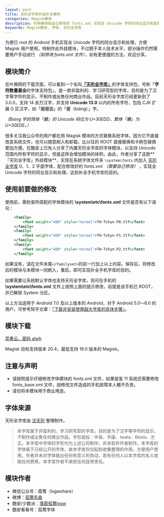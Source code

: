 ```yaml
---
layout: post
title: 天珩全字库外挂补全模块
categories: Magisk模块
description: 利用模块和自己修改的 fonts.xml 实现全 Unicode 字符的同台显示和处理，达到补全手机字库的目的。
keywords: Magisk模块, 字体, 天珩全字库
---
```


为使已 root 的 Android 手机实现全 Unicode 字符的同台显示和处理，方便 Magisk 用户使用，特制作此外挂模块，不过囿于本人技术水平，部分操作仍然需要用户手动进行 *（如修改 fonts.xml 文件）*，如有更便捷的方法，欢迎分享。

## 模块简介

在叶典网的下载页面，可以看到一个名叫[**「天珩全字库」**]((http://cheonhyeong.com/Simplified/download.html))的字体支持包，号称「**字符数量最全**的字体支持包」，是一款非盈利的、学习研究型的字库，目的是为了汉字等字符的显示，不制作或出售任何商业作品。目前天珩全字库已经更新到了 3.0.0，支持 14 余万汉字，并支持 **Unicode 13.0** 以内的所有字符，包括 CJK 扩展 G 区汉字，如「𰻝𰻝面」的「𰻝（biáng）」字。

*（Biang 字的简体「𰻝」的 Unicode 码位为 U+30EDD，繁体「𰻞」为 U+30EDE。）*

很多关注我公众号的用户都在用 Magisk 模块的方式替换系统字体，因为它不直接改变系统文件，也可以随意刷入和卸载，比以往的 ROOT 直接替换和卡刷包替换更加方便。在酷安上已有人分享了内置天珩全字库的字体模块，以支持 Unicode 范围内所有字符的显示，但是这样会增加模块的体积。由此，作者分享了这款**「天珩全字库」外挂模块**，实现在系统字体文件夹 `\system\fonts` 内加入 [天珩全字库](http://cheonhyeong.com/Simplified/download.html) 0、1、2 平面字体，配合修改好的 fonts.xml *（需要自己修改）* ，实现全 Unicode 字符的同台显示和处理，达到补全手机字库的目的。

## 使用前要做的修改

使用前，需检查所搭配的字体模块的 **\system\etc\fonts.xml** 文件是否有以下语句：

```xml
    <family>
        <font weight="400" style="normal">TH-Tshyn-P0.ttf</font>
    </family>
    <family>
        <font weight="400" style="normal">TH-Tshyn-P1.ttf</font>
    </family>
    <family>
        <font weight="400" style="normal">TH-Tshyn-P2.ttf</font>
    </family>
```

如果没有，请在文件末尾`</familyset>`的前一行加上以上内容。保存后，将修改后的模块与本模块一同刷入，重启，即可实现补全手机字库的目的。

如果需要让系统默认字体也支持天珩全字库，则可在手机的 **\system\etc\fonts.xml** 文件上按照上面的提示修改，前提是该手机已 ROOT，并已解锁 System 分区。

以上方法适用于 Android 7.0 及以上版本的 Android，对于 Android 5.0～6.0 的用户，可参考知乎文章：[「下载并安装使用超大字库的具体步骤」](https://zhuanlan.zhihu.com/p/26524450)。

## 模块下载

 [蓝奏云，密码 alwh](https://lxgw.lanzoui.com/b0cq9ltjc) 

Magisk 目标支持版本 20.4，最低支持 19.0 版本的 Magisk。

## 注意与声明

- 请按照提示仔细修改字体模块的 fonts.xml 文件，如果是氢 11 系统还需要修改 fonts_base.xml 文件，因修改文件造成的手机故障本人概不负责。
- 请勿将本模块用于商业用途。

## 字体来源

天珩全字库由 [沈天珩](http://cheonhyeong.com/Simplified.html) 整理制作。

> 本字库属于非盈利的、学习研究型的字库，目的是为了汉字等字符的显示，不制作或出售任何商业作品。字形版权：中易、华康、Iwata、Besta、方正。本字库中字体的字形均为上述公司制作，非本软件作者制作。本字库的字体属于已经公开的字体，故本字库仅仅起到收集整理的作用，方便用户使用。作者并未对字体做出任何有意义的改动，若有任何人以本字库的名义收取任何费用，本字库作者不承担任何连带责任。

## 模块作者

- 微信公众号：霞鹜（lxgwshare）
- 微博：[孤鹜先森](https://weibo.com/lxgw/)
- 酷安/少数派：[落霞孤鹜lxgw](https://coolapk.com/u/633884)
- 酷安看看号：孤鹜字体
